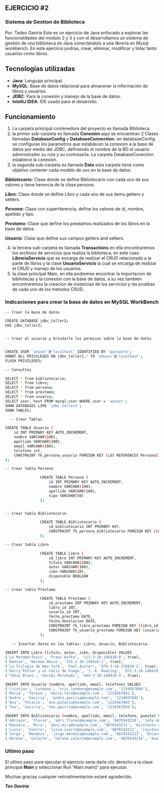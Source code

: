 ## EJERCICIO #2

### Sistema de Gestion de Biblioteca

Por: Tadeo Gaviria
Este es un ejercicio de Java enfocado a explorar las funcionalidades del modulo 2 y 3 y con el desarrollamos un sistema de gestión de una biblioteca en Java conectándolo a una librería en Mysql workbench.
En este ejercicio podras, crear, eliminar, modificar y listar tanto usuarios como libros.

## Tecnologías utilizadas

- **Java**: Lenguaje principal.
- **MySQL**: Base de datos relacional para almacenar la información de libros y usuarios.
- **JDBC**: Para la conexión y manejo de la base de datos.
- **IntelliJ IDEA**: IDE usado para el desarrollo.

## Funcionamiento

1. La carpeta principal contenedora del proyecto es llamada Biblioteca.
2. la primer sub-carpeta es llamada **Conexion** aqui se encuentran 2 Clases llamadas **DatabaseConfig** y **DatabaseConnection.**
    en databaseConfig se configuran los parametros que establecen la conexion a la base de datos por medio del JDBC, definiendo el nombre
    de la BD el usuario administrador su ruta y su contraseña. La carpeta DatabaseConection establece la conexion.
3. la segunda sub-carpeta es llamada **Data** esta carpeta tiene como objetivo contener cada modelo de uso en la base de datos.

**_Bibliotecario:_** Clase donde se define Bibliotecario con cada uno de sus valores y tiene herencia de la clase persona.

**_Libro:_** Clase donde se define Libro y cada uno de sus items getters y setters.

**_Persona:_** Clase con superHerencia, define los valores de id, nombre, apellido y tipo.

**_Prestamo:_** Clase que define los prestamos realizados de los libros en la base de datos.

**_Usuario:_** Clase que define sus campos getters and setters.

4. la tercera sub-carpeta es llamada **Transactions** en ella encontraremos los archivos de servicios que realiza la biblioteca, en este caso
    **LibreriaServicio** que se encarga de realizar el CRUD relacionado a la parte de libros y la clase **UsuarioServicio**
    la cual se encarga de realizar el CRUD y manejo de los usuarios.
5. la clase principal Main, en ella podremos encontrar la importacion de bibliotecas y la conexion con la base de datos, a su vez tambien encontraremos
    la creacion de instancias de los servicios y las pruebas de cada uno de los metodos CRUD.


### Indicaciones para crear la base de datos en MySQL WorkBench

```bash
-- Crear la base de datos

CREATE DATABASE jdbc_taller2;
USE jdbc_taller2;


-- Crear el usuario y brindarle los permisos sobre la base de datos


CREATE USER 'aduser'@'localhost' IDENTIFIED BY 'password';
GRANT ALL PRIVILEGES ON jdbc_taller2.* TO 'aduser'@'localhost';
FLUSH PRIVILEGES;

-- Consultas

SELECT * from bibliotecario;
SELECT * from libro;
SELECT * from persona;
SELECT * from prestamo;
SELECT * from usuario;
SELECT user, host FROM mysql.user WHERE user = 'aduser';
SHOW DATABASES LIKE 'jdbc_taller2';
SHOW TABLES;

  -- Crear Tablas

CREATE TABLE Usuario (
    id INT PRIMARY KEY AUTO_INCREMENT,
	nombre VARCHAR(100),
	apellido VARCHAR(100),
    email VARCHAR(100),
    telefono int,
    CONSTRAINT fk_persona_usuario FOREIGN KEY (id) REFERENCES Persona(id)
);

-- Crear tabla Persona

                CREATE TABLE Persona (
                    id INT PRIMARY KEY AUTO_INCREMENT,
                    nombre VARCHAR(100),
                    apellido VARCHAR(100),
                    tipo VARCHAR(50)
                );


-- Crear tabla Bibliotecario

                CREATE TABLE Bibliotecario (
                    id_bibliotecario INT PRIMARY KEY,
                    CONSTRAINT fk_persona_bibliotecario FOREIGN KEY (id_bibliotecario) REFERENCES Persona(id)
                );

-- Crear tabla Libro

                CREATE TABLE Libro (
                    id_libro INT PRIMARY KEY AUTO_INCREMENT,
                    titulo VARCHAR(200),
                    autor VARCHAR(100),
                    isbn VARCHAR(20),
                    disponible BOOLEAN
                );

-- Crear tabla Prestamo

                CREATE TABLE Prestamo (
                    id_prestamo INT PRIMARY KEY AUTO_INCREMENT,
                    libro_id INT,
                    usuario_id INT,
                    fecha_prestamo DATE,
                    fecha_devolucion DATE,
                    CONSTRAINT fk_libro_prestamo FOREIGN KEY (libro_id) REFERENCES Libro(id_libro),
                    CONSTRAINT fk_usuario_prestamo FOREIGN KEY (usuario_id) REFERENCES Usuario(id)
                );
                
   -- Insertar datos en las tablas: Libro, Usuario, Bibliotecario.

INSERT INTO Libro (titulo, autor, isbn, disponible) VALUES 
('La Metamorfosis', 'Franz Kafka', '111-3-16-148410-0', true),
('Demian', 'Herman Hesse', '331-3-16-148410-1', true),
('La Trilogia de New York', 'Paul Auster', '978-3-16-378410-2', true),
('Harry Potter y el Cáliz de Fuego', 'J. K. Rowling', '972-3-16-148410-3', true),
('Tokio Blues', 'Haruki Murakami', '444-3-16-148410-4', true);

INSERT INTO Usuario (nombre, apellido, email, telefono) VALUES 
('Cristian', 'Londono', 'cris.londono@example.com', '1234567890'),
('María', 'Teresa', 'maria.tere@example.com', '1234567891'),
('Andre', 'Gaviria', 'andre.gaviria@example.com', '1234567892'),
('Ana', 'Palacio', 'ana.palacio@example.com', '1234567893'),
('Teo', 'Gaviria', 'teo.gaviria@example.com', '1234567894');

INSERT INTO Bibliotecario (nombre, apellido, email, telefono, puesto) VALUES 
('Adriana', 'Florez', 'adri.florez@example.com', '9876543210', 'Jefe de Biblioteca'),
('Daniela', 'Mira', 'dani.mira@example.com', '9876543211', 'Asistente de Biblioteca'),
('Luisa', 'Sierra', 'luisa.sierra@example.com', '9876543212', 'Coordinador de Servicios'),
('Jorge', 'Mendoza', 'jorge.mendoza@example.com', '9876543213', 'Encargado de Catálogo'),
('Helena', 'Celeste', 'helena.celeste@example.com', '9876543214', 'Auxiliar de Biblioteca');
```

### Ultimo paso

El ultimo paso para ejecutar el ejercicio seria darle clic derecho a la clase principal **Main** y seleccionar Run 'Main.main()' para ejecutar.


Muchas gracias cualquier retroalimentacion estaré agradecido.

**_Teo Gaviria_**